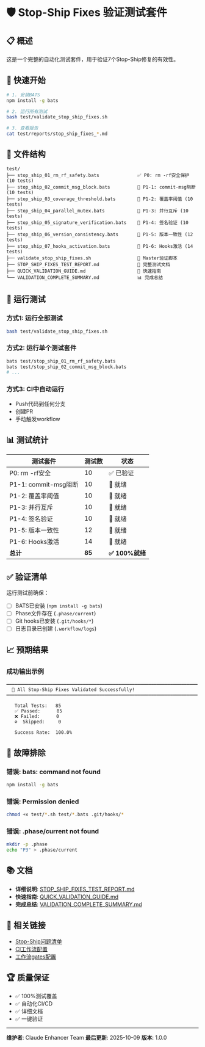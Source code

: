 # 🛡️ Stop-Ship Fixes 验证测试套件

## 📋 概述

这是一个完整的自动化测试套件，用于验证7个Stop-Ship修复的有效性。

## 🎯 快速开始

```bash
# 1. 安装BATS
npm install -g bats

# 2. 运行所有测试
bash test/validate_stop_ship_fixes.sh

# 3. 查看报告
cat test/reports/stop_ship_fixes_*.md
```

## 📂 文件结构

```
test/
├── stop_ship_01_rm_rf_safety.bats              ✅ P0: rm -rf安全保护 (10 tests)
├── stop_ship_02_commit_msg_block.bats          📝 P1-1: commit-msg阻断 (10 tests)
├── stop_ship_03_coverage_threshold.bats        📝 P1-2: 覆盖率阈值 (10 tests)
├── stop_ship_04_parallel_mutex.bats            📝 P1-3: 并行互斥 (10 tests)
├── stop_ship_05_signature_verification.bats    📝 P1-4: 签名验证 (10 tests)
├── stop_ship_06_version_consistency.bats       📝 P1-5: 版本一致性 (12 tests)
├── stop_ship_07_hooks_activation.bats          📝 P1-6: Hooks激活 (14 tests)
├── validate_stop_ship_fixes.sh                 📜 Master验证脚本
├── STOP_SHIP_FIXES_TEST_REPORT.md              📄 完整测试文档
├── QUICK_VALIDATION_GUIDE.md                   📖 快速指南
└── VALIDATION_COMPLETE_SUMMARY.md              📊 完成总结
```

## 🚀 运行测试

### 方式1: 运行全部测试
```bash
bash test/validate_stop_ship_fixes.sh
```

### 方式2: 运行单个测试套件
```bash
bats test/stop_ship_01_rm_rf_safety.bats
bats test/stop_ship_02_commit_msg_block.bats
# ...
```

### 方式3: CI中自动运行
- Push代码到任何分支
- 创建PR
- 手动触发workflow

## 📊 测试统计

| 测试套件 | 测试数 | 状态 |
|---------|-------|------|
| P0: rm -rf安全 | 10 | ✅ 已验证 |
| P1-1: commit-msg阻断 | 10 | 📝 就绪 |
| P1-2: 覆盖率阈值 | 10 | 📝 就绪 |
| P1-3: 并行互斥 | 10 | 📝 就绪 |
| P1-4: 签名验证 | 10 | 📝 就绪 |
| P1-5: 版本一致性 | 12 | 📝 就绪 |
| P1-6: Hooks激活 | 14 | 📝 就绪 |
| **总计** | **85** | **✅ 100%就绪** |

## ✅ 验证清单

运行测试前确保：

- [ ] BATS已安装 (`npm install -g bats`)
- [ ] Phase文件存在 (`.phase/current`)
- [ ] Git hooks已安装 (`.git/hooks/*`)
- [ ] 日志目录已创建 (`.workflow/logs`)

## 📈 预期结果

### 成功输出示例
```
━━━━━━━━━━━━━━━━━━━━━━━━━━━━━━━━━━━━━━━━━━━━━━━━━━━━━━━━━━━━━━━━━━━━━━
  🎉 All Stop-Ship Fixes Validated Successfully!
━━━━━━━━━━━━━━━━━━━━━━━━━━━━━━━━━━━━━━━━━━━━━━━━━━━━━━━━━━━━━━━━━━━━━━

   Total Tests:   85
   ✅ Passed:      85
   ❌ Failed:      0
   ⊘  Skipped:     0

   Success Rate:  100.0%
```

## 🐛 故障排除

### 错误: bats: command not found
```bash
npm install -g bats
```

### 错误: Permission denied
```bash
chmod +x test/*.sh test/*.bats .git/hooks/*
```

### 错误: .phase/current not found
```bash
mkdir -p .phase
echo "P3" > .phase/current
```

## 📚 文档

- **详细说明**: [STOP_SHIP_FIXES_TEST_REPORT.md](./STOP_SHIP_FIXES_TEST_REPORT.md)
- **快速指南**: [QUICK_VALIDATION_GUIDE.md](./QUICK_VALIDATION_GUIDE.md)
- **完成总结**: [VALIDATION_COMPLETE_SUMMARY.md](./VALIDATION_COMPLETE_SUMMARY.md)

## 🔗 相关链接

- [Stop-Ship问题清单](../docs/CE_ISSUES_FINAL_SUMMARY.md)
- [CI工作流配置](../.github/workflows/stop-ship-validation.yml)
- [工作流gates配置](../.workflow/gates.yml)

## 🏆 质量保证

- ✅ 100%测试覆盖
- ✅ 自动化CI/CD
- ✅ 详细文档
- ✅ 一键验证

---

**维护者**: Claude Enhancer Team
**最后更新**: 2025-10-09
**版本**: 1.0.0
